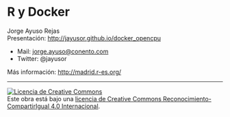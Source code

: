 R y Docker
==================

Jorge Ayuso Rejas    
Presentación: http://jayusor.github.io/docker_opencpu


* Mail:    jorge.ayuso@conento.com
* Twitter: @jayusor


Más información: http://madrid.r-es.org/

---
<a rel="license" href="http://creativecommons.org/licenses/by-sa/4.0/"><img alt="Licencia de Creative Commons" style="border-width:0" src="https://i.creativecommons.org/l/by-sa/4.0/88x31.png" /></a><br />Este obra está bajo una <a rel="license" href="http://creativecommons.org/licenses/by-sa/4.0/">licencia de Creative Commons Reconocimiento-CompartirIgual 4.0 Internacional</a>.

